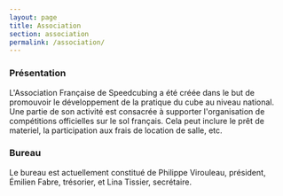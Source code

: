 ```yaml
---
layout: page
title: Association
section: association
permalink: /association/
---
```

### Présentation

L'Association Française de Speedcubing a été créée dans le but de promouvoir le développement de la pratique du cube au niveau national. Une partie de son activité est consacrée à supporter l'organisation de compétitions officielles sur le sol français. Cela peut inclure le prêt de materiel, la participation aux frais de location de salle, etc.

### Bureau

Le bureau est actuellement constitué de Philippe Virouleau, président, Émilien Fabre, trésorier, et Lina Tissier, secrétaire.
